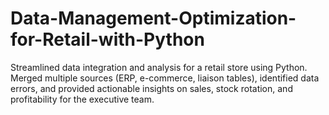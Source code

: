 # Data-Management-Optimization-for-Retail-with-Python
Streamlined data integration and analysis for a retail store using Python. Merged multiple sources (ERP, e-commerce, liaison tables), identified data errors, and provided actionable insights on sales, stock rotation, and profitability for the executive team.
